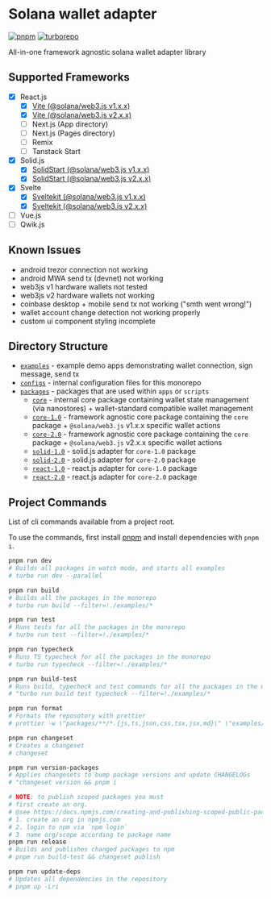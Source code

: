 # Solana wallet adapter

[![pnpm](https://img.shields.io/badge/maintained%20with-pnpm-cc00ff.svg?style=for-the-badge&logo=pnpm)](https://pnpm.io/)
[![turborepo](https://img.shields.io/badge/built%20with-turborepo-cc00ff.svg?style=for-the-badge&logo=turborepo)](https://turborepo.org/)

All-in-one framework agnostic solana wallet adapter library

## Supported Frameworks

- [x] React.js
  - [x] [Vite (@solana/web3.js v1.x.x)](/examples/react-vite-v1/README.md)
  - [x] [Vite (@solana/web3.js v2.x.x)](/examples/react-vite-v2/README.md)
  - [ ] Next.js (App directory)
  - [ ] Next.js (Pages directory)
  - [ ] Remix
  - [ ] Tanstack Start
- [x] Solid.js
  - [x] [SolidStart (@solana/web3.js v1.x.x)](/examples/solid-start-v1/README.md)
  - [x] [SolidStart (@solana/web3.js v2.x.x)](/examples/solid-start-v2/README.md)
- [x] Svelte
  - [x] [Sveltekit (@solana/web3.js v1.x.x)](/examples/sveltekit-v1/README.md)
  - [x] [Sveltekit (@solana/web3.js v2.x.x)](/examples/sveltekit-v2/README.md)
- [ ] Vue.js
- [ ] Qwik.js

## Known Issues

- android trezor connection not working
- android MWA send tx (devnet) not working
- web3js v1 hardware wallets not tested
- web3js v2 hardware wallets not working
- coinbase desktop + mobile send tx not working ("smth went wrong!")
- wallet account change detection not working properly
- custom ui component styling incomplete

## Directory Structure

- [`examples`](./examples) - example demo apps demonstrating wallet connection, sign message, send tx
- [`configs`](./configs) - internal configuration files for this monorepo
- [`packages`](./packages) - packages that are used within `apps` or `scripts`
  - [`core`](./packages/core) - internal core package containing wallet state management (via nanostores) + wallet-standard compatible wallet management
  - [`core-1.0`](./packages/core-1.0) - framework agnostic core package containing the `core` package + `@solana/web3.js` v1.x.x specific wallet actions
  - [`core-2.0`](./packages/core-2.0) - framework agnostic core package containing the `core` package + `@solana/web3.js` v2.x.x specific wallet actions
  - [`solid-1.0`](./packages/solid-1.0) - solid.js adapter for `core-1.0` package
  - [`solid-2.0`](./packages/solid-2.0) - solid.js adapter for `core-2.0` package
  - [`react-1.0`](./packages/react-1.0) - react.js adapter for `core-1.0` package
  - [`react-2.0`](./packages/react-2.0) - react.js adapter for `core-2.0` package

## Project Commands

List of cli commands available from a project root.

To use the commands, first install [pnpm](https://pnpm.io) and install dependencies with `pnpm i`.

```bash
pnpm run dev
# Builds all packages in watch mode, and starts all examples
# turbo run dev --parallel

pnpm run build
# Builds all the packages in the monorepo
# turbo run build --filter=!./examples/*

pnpm run test
# Runs tests for all the packages in the monorepo
# turbo run test --filter=!./examples/*

pnpm run typecheck
# Runs TS typecheck for all the packages in the monorepo
# turbo run typecheck --filter=!./examples/*

pnpm run build-test
# Runs build, typecheck and test commands for all the packages in the monorepo
# "turbo run build test typecheck --filter=!./examples/*

pnpm run format
# Formats the reposotory with prettier
# prettier -w \"packages/**/*.{js,ts,json,css,tsx,jsx,md}\" \"examples/**/*.{js,ts,json,css,tsx,jsx,md}\"

pnpm run changeset
# Creates a changeset
# changeset

pnpm run version-packages
# Applies changesets to bump package versions and update CHANGELOGs
# "changeset version && pnpm i

# NOTE: to publish scoped packages you must
# first create an org.
# @see https://docs.npmjs.com/creating-and-publishing-scoped-public-packages
# 1. create an org in npmjs.com
# 2. login to npm via `npm login`
# 3. name org/scope according to package name
pnpm run release
# Builds and publishes changed packages to npm
# pnpm run build-test && changeset publish

pnpm run update-deps
# Updates all dependencies in the repository
# pnpm up -Lri
```
